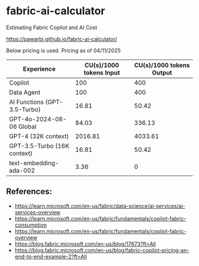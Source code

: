 # fabric-ai-calculator
Estimating Fabric Copilot and AI Cost

https://pawarbi.github.io/fabric-ai-calculator/

Below pricing is used. Pricing as of 04/11/2025

| Experience | CU(s)/1000 tokens Input | CU(s)/1000 tokens Output |
|------------|--------------------------|--------------------------|
| Copilot | 100 | 400 |
| Data Agent | 100 | 400 |
| AI Functions (GPT-3.5-Turbo) | 16.81 | 50.42 |
| GPT-4o-2024-08-06 Global | 84.03 | 336.13 |
| GPT-4 (32K context) | 2016.81 | 4033.61 |
| GPT-3.5-Turbo (16K context) | 16.81 | 50.42 |
| text-embedding-ada-002 | 3.36 | 0 |

## References:
- https://learn.microsoft.com/en-us/fabric/data-science/ai-services/ai-services-overview
- https://learn.microsoft.com/en-us/fabric/fundamentals/copilot-fabric-consumption
- https://learn.microsoft.com/en-us/fabric/fundamentals/copilot-fabric-overview
- https://blog.fabric.microsoft.com/en-us/blog/17673?ft=All
- https://blog.fabric.microsoft.com/en-us/blog/fabric-copilot-pricing-an-end-to-end-example-2?ft=All
